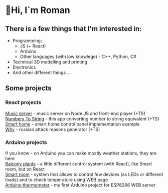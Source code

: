 # 👋Hi, I`m Roman

## There is a few things that I'm interested in:
- Programming:
  + JS (+ React)
  + Arduino
  + Other languages (with low knowlege) - C++, Python, C#
- Technical 3D modelling and printing
- Electronics
- And other different things ...

## Some projects

### React projects
[Music server](https://github.com/roman4i/music-server) - music server on Node JS and front-end player (+TS)    
[Numbers To String](https://github.com/roman4i/number-to-string) - this app converting number to string equivalent (+TS)    
[Smart home](https://github.com/roman4i/smart-home-react) - smart home control panel implementation example    
[Why](https://github.com/roman4i/why) - russian attack reasons generator (+TS) 

### Arduino projects
If you know - on Arduino you can make mostly weather stations, they are here    
[Balcony plants](https://github.com/roman4i/balcony-plants) - a little different control system (with React), like Smart room, but on React   
[Smart room](https://github.com/roman4i/SmartRoom) - system that allows to control few devices (as LEDs or different loads) and to check temperature using WEB page    
[Arduino thermometer](https://github.com/roman4i/ArduinoThermometer) - my first Arduino project for ESP8266 WEB server
